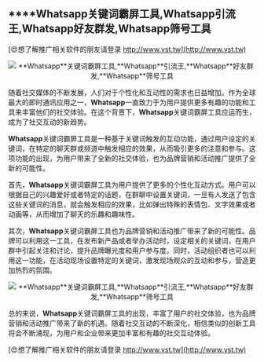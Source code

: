 ## ****Whatsapp**关键词霸屏工具,**Whatsapp**引流王,**Whatsapp**好友群发,**Whatsapp**筛号工具**

[😍想了解推广相关软件的朋友请登录 http://www.vst.tw](http://www.vst.tw)

 <center><img src="https://vst.tw/MP4/tuiguang/png/3.png" alt="**Whatsapp**关键词霸屏工具,**Whatsapp**引流王,**Whatsapp**好友群发,**Whatsapp**筛号工具"></center>

随着社交媒体的不断发展，人们对于个性化和互动性的需求也日益增加。作为全球最大的即时通讯应用之一，**Whatsapp**一直致力于为用户提供更多有趣的功能和工具来丰富他们的社交体验。在这个背景下，**Whatsapp**关键词霸屏工具应运而生，成为了社交互动的新趋势。

**Whatsapp**关键词霸屏工具是一种基于关键词触发的互动功能，通过用户设定的关键词，在特定的聊天群或频道中触发相应的效果，从而吸引更多的注意和参与。这项功能的出现，为用户带来了全新的社交体验，也为品牌营销和活动推广提供了全新的可能性。

首先，**Whatsapp**关键词霸屏工具为用户提供了更多的个性化互动方式。用户可以根据自己的兴趣爱好或者特定的话题，在群聊中设置关键词，一旦有人发送了包含这些关键词的消息，就会触发相应的效果，比如弹出特殊的表情包、文字效果或者动画等，从而增加了聊天的乐趣和趣味性。

其次，**Whatsapp**关键词霸屏工具也为品牌营销和活动推广带来了新的可能性。品牌可以利用这一工具，在发布新产品或者举办活动时，设定相关的关键词，在用户群中引起关注和讨论，提升品牌曝光度和用户参与度。同时，活动组织者也可以利用这一功能，在活动现场设置特定的关键词，激发现场观众的互动和参与，营造更加热烈的氛围。

 <center><img src="https://vst.tw/MP4/tuiguang/png/6.png" alt="**Whatsapp**关键词霸屏工具,**Whatsapp**引流王,**Whatsapp**好友群发,**Whatsapp**筛号工具"></center>

总的来说，**Whatsapp**关键词霸屏工具的出现，丰富了用户的社交体验，也为品牌营销和活动推广带来了新的机遇。随着社交互动的不断深化，相信类似的创新工具将会不断涌现，为用户和企业带来更加丰富和有趣的社交互动体验。

[😍想了解推广相关软件的朋友请登录 http://www.vst.tw](http://www.vst.tw)



